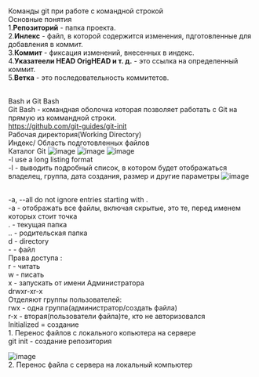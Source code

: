 <BR>Команды git при работе с командной строкой
<BR>Основные понятия
<BR>1.<B>Репозиторий</B> - папка проекта.
<BR>2.<B>Инлекс</B> - файл, в которой содержится изменения, пдготовленные для добавления в коммит.
<BR>3.<B>Коммит</B> - фиксация изменений, внесенных  в индекс.
<BR>4.<B>Указатеели HEAD OrigHEAD и т. д.</B> - это ссылка на определенный коммит.
<BR>5.<B>Ветка</B> - это последовательность коммитетов.

<BR>Bash и Git Bash
<BR>Git Bash - командная оболочка которая позволяет работать с Git на прямую из коммандной строки.
<BR>https://github.com/git-guides/git-init
<BR>Рабочая директория(Working Directory)
<BR>Индекс/ Область подготовленных файлов
<BR>Каталог Git
![image](https://user-images.githubusercontent.com/97594421/188800534-7703053c-a1ca-4555-87f8-ffaff70db14b.png)
![image](https://user-images.githubusercontent.com/97594421/188801842-d39bf94e-8417-4e6d-8919-4bf2a5bc0d84.png)
![image](https://user-images.githubusercontent.com/97594421/188804007-925a2003-d2dd-4e42-84ef-a17130997afd.png)
 <BR>-l                         use a long listing format
 <BR> -l - выводить подробный список, в котором будет отображаться владелец, группа, дата создания, размер и другие параметры
![image](https://user-images.githubusercontent.com/97594421/188806251-328ab377-4f9c-4f41-a9d8-db2edc427f4d.png)
 
<BR>-a, --all                  do not ignore entries starting with .
<BR>-a - отображать все файлы, включая скрытые, это те, перед именем которых стоит точка
<BR>. - текущая папка
<BR>.. - родительская папка
<BR>d - directory
<BR>- - файл
<BR> Права доступа :
<BR> r - читать
<BR> w - писать
<BR> x - запускать от имени Администратора
<BR>drwxr-xr-x 
<BR>Отделяют группы пользователей: 
<BR>rwx - одна группа(администратор/создать файла)
<BR>r-x - вторая(пользователи файла)те, кто не авторизовался
<BR>Initialized = создание
<BR>1. Перенос файлов с локального копьютера на сервере
<BR>git init - создание репозитория
 
 ![image](https://user-images.githubusercontent.com/97594421/188810258-a04d5f5d-ddff-472d-82c2-e1850a878e83.png)
<BR>2. Перенос файла с сервера на локальный компьютер
 
